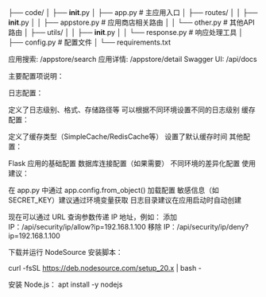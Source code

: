 

├── code/
│   ├── __init__.py
│   ├── app.py              # 主应用入口
│   ├── routes/
│   │   ├── __init__.py
│   │   ├── appstore.py     # 应用商店相关路由
│   │   └── other.py        # 其他API路由
│   ├── utils/
│   │   ├── __init__.py
│   │   └── response.py     # 响应处理工具
│   ├── config.py           # 配置文件
│   └── requirements.txt


应用搜索: /appstore/search
应用详情: /appstore/detail
Swagger UI: /api/docs

主要配置项说明：

日志配置：

定义了日志级别、格式、存储路径等
可以根据不同环境设置不同的日志级别
缓存配置：

定义了缓存类型（SimpleCache/RedisCache等）
设置了默认缓存时间
其他配置：

Flask 应用的基础配置
数据库连接配置（如果需要）
不同环境的差异化配置
使用建议：

在 app.py 中通过 app.config.from_object() 加载配置
敏感信息（如 SECRET_KEY）建议通过环境变量获取
日志目录建议在应用启动时自动创建


现在可以通过 URL 查询参数传递 IP 地址，例如：
添加 IP：/api/security/ip/allow?ip=192.168.1.100
移除 IP：/api/security/ip/deny?ip=192.168.1.100

下载并运行 NodeSource 安装脚本：

curl -fsSL https://deb.nodesource.com/setup_20.x | bash -

安装 Node.js：
apt install -y nodejs